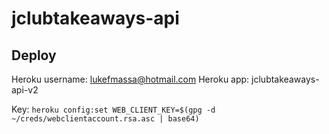 # jclubtakeaways-api

## Deploy

Heroku username: lukefmassa@hotmail.com
Heroku app: jclubtakeaways-api-v2

Key: `heroku config:set WEB_CLIENT_KEY=$(gpg -d ~/creds/webclientaccount.rsa.asc | base64)`
